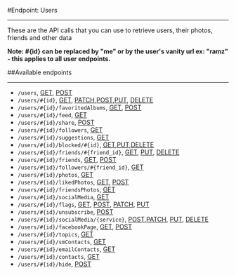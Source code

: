 #Endpoint: Users
***

These are the API calls that you can use to retrieve users, their photos, friends and other data

**Note: #{id} can be replaced by "me" or by the user's vanity url ex: "ramz" - this applies to all user endpoints.**

##Available endpoints
***

* `/users`, [GET](users/GET_users.md#files), [POST](users/POST_users.md#files)
* `/users/#{id}`, [GET](users/GET_users_id.md#files), [PATCH](users/POST_users_id.md#files),[POST](users/POST_users_id.md#files),[PUT](users/POST_users_id.md#files), [DELETE](users/DELETE_users_id.md#files)
* `/users/#{id}/favoritedAlbums`, [GET](users/GET_users_id_favorited_albums.md#files), [POST](users/POST_users_id_favorited_albums.md#files)
* `/users/#{id}/feed`, [GET](users/GET_users_id_feed.md#files)
* `/users/#{id}/share`, [POST](users/POST_users_id_share.md#files)
* `/users/#{id}/followers`, [GET](users/GET_users_id_followers.md#files)
* `/users/#{id}/suggestions`, [GET](users/GET_users_id_suggestions.md#files)
* `/users/#{id}/blocked/#{id}`, [GET](users/GET_users_id_blocked_id.md#files),[PUT](users/PUT_users_id_blocked_id.md#files),[DELETE](users/DELETE_users_id_blocked_id.md#files)
* `/users/#{id}/friends/#{friend_id}`, [GET](users/GET_users_id_friends_id.md#files),  [PUT](users/PUT_users_id_friends_id.md#files),  [DELETE](users/DELETE_users_id_friends_id.md#files)
* `/users/#{id}/friends`, [GET](users/GET_users_id_friends.md#files), [POST](users/POST_users_id_friends.md#files)
* `/users/#{id}/followers/#{friend_id}`, [GET](users/GET_users_id_followers_id.md#files)
* `/users/#{id}/photos`, [GET](users/GET_users_id_photos.md#files)
* `/users/#{id}/likedPhotos`, [GET](users/GET_users_id_likedPhotos.md#files), [POST](users/POST_users_id_likedPhotos.md#files)
* `/users/#{id}/friendsPhotos`, [GET](users/GET_users_id_friendsPhotos.md#files)
* `/users/#{id}/socialMedia`, [GET](users/GET_users_id_socialMedia.md#files)
* `/users/#{id}/flags`, [GET](users/GET_users_id_flags.md#files), [POST](users/POST_users_id_flags.md#files), [PATCH](users/POST_users_id_flags.md#files), [PUT](users/POST_users_id_flags.md#files)
* `/users/#{id}/unsubscribe`, [POST](users/POST_users_id_unsibscribe.md#files)
* `/users/#{id}/socialMedia/{service}`, [POST](users/POST_users_id_socialMedia_service.md#files),[PATCH](users/POST_users_id_socialMedia_service.md#files), [PUT](users/PUT_users_id_socialMedia_service.md#files), [DELETE](users/DELETE_users_id_socialMedia_service.md#files)
* `/users/#{id}/facebookPage`, [GET](users/GET_users_id_facebookPage.md#files), [POST](users/POST_users_id_facebookPage.md#files) 
* `/users/#{id}/topics`, [GET](users/GET_users_id_topics.md#files)
* `/users/#{id}/smContacts`, [GET](users/GET_users_id_sm_contacts.md#files)
* `/users/#{id}/emailContacts`, [GET](users/GET_users_id_email_contacts.md#files)
* `/users/#{id}/contacts`, [GET](users/GET_users_id_contacts.md#files)
* `/users/#{id}/hide`, [POST](users/POST_users_id_hide.md#files)
